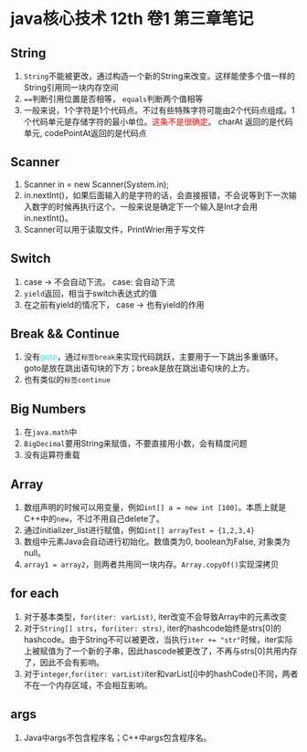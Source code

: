 # java核心技术 12th 卷1  第三章笔记




## String 
1. `String`不能被更改，通过构造一个新的String来改变。这样能使多个值一样的String引用同一块内存空间
2. `==`判断引用位置是否相等， `equals`判断两个值相等
3. 一般来说，1个字符是1个代码点。不过有些特殊字符可能由2个代码点组成。1个代码单元是存储字符的最小单位。<font color = 'red'>这条不是很确定</font>。 charAt 返回的是代码单元, codePointAt返回的是代码点


## Scanner 
1. Scanner in = new Scanner(System.in);
2. in.nextInt()，如果后面输入的是字符的话，会直接报错，不会说等到下一次输入数字的时候再执行这个。一般来说是确定下一个输入是Int才会用in.nextInt()。
3. Scanner可以用于读取文件，PrintWrier用于写文件


## Switch
1. case -> 不会自动下流。 case: 会自动下流
2. `yield`返回，相当于switch表达式的值
3. 在之前有yield的情况下， case -> 也有yield的作用


## Break && Continue
1. 没有<font color = 'cyan'>goto</font>，通过`标签break`来实现代码跳跃，主要用于一下跳出多重循环。goto是放在跳出语句块的下方；break是放在跳出语句块的上方。
2. 也有类似的`标签continue`


## Big Numbers
1. 在`java.math`中
2. `BigDecimal`要用String来赋值，不要直接用小数，会有精度问题
3. 没有运算符重载


## Array
1. 数组声明的时候可以用变量，例如`int[] a = new int [100]`。本质上就是C++中的`new`，不过不用自己delete了。
2. 通过initializer_list进行赋值，例如`int[] arrayTest = {1,2,3,4}`
3. 数组中元素Java会自动进行初始化。数值类为0, boolean为False, 对象类为null。
4. `array1 = array2`，则两者共用同一块内存。`Array.copyOf()`实现深拷贝

## for each
1. 对于基本类型，`for(iter: varList)`, iter改变不会导致Array中的元素改变
2. 对于`String[] strs`，`for(iter: strs)`, iter的hashcode始终是strs[0]的hashcode。由于String不可以被更改，当执行`iter += "str"`时候，iter实际上被赋值为了一个新的子串，因此hascode被更改了，不再与strs[0]共用内存了，因此不会有影响。
3. 对于`integer`,`for(iter: varList)`iter和varList[i]中的hashCode()不同，两者不在一个内存区域，不会相互影响。 

## args
1. Java中args不包含程序名；C++中args包含程序名。